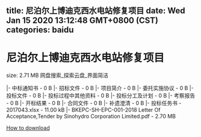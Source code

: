 
title: 尼泊尔上博迪克西水电站修复项目
date: Wed Jan 15 2020 13:12:48 GMT+0800 (CST)    
categories: baidu
---

# 尼泊尔上博迪克西水电站修复项目
size: 2.71 MB
 网盘搜索_探索云盘_界面简洁
 
|- 中标通知书 - 0 B
|- 招标文件 - 0 B
|- 项目简介 - 0 B
|- 委托实施协议 - 0 B
|- 投标文件 - 0 B
|- 投标过程中其他资料 - 0 B
|- 投标分工及计划 - 0 B
|- 考察报告 - 0 B
|- 开标结果 - 0 B
|- 合同文件 - 0 B
|- 补遗澄清 - 0 B
|- 投标任务书 - 2017043.xlsx - 11.00 kB
|- BKEPC-SH-EPC-001-2018 Letter Of Acceptance,Tender by Sinohydro Corporation Limited.pdf - 2.70 MB

[How to download](https://bpcam.bemobtrk.com/go/2ceec3aa-1ca2-46d6-b9ff-aaa5c184517c?jno=464)